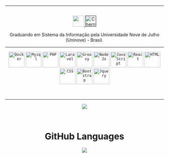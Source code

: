 <hr>
<p align="center">
<br/>
<a href="https://www.linkedin.com/in/gabriel-teixeira-2510/">
  <img width="35px" src="https://img.icons8.com/external-justicon-lineal-color-justicon/48/000000/external-linkedin-social-media-justicon-lineal-color-justicon.png"/>
</a>
<a href="">
  <img alt="ChernoBen's Spotify" width="35px"  src = "https://img.icons8.com/doodle/48/000000/gmail-new.png"/>
</a>
</p>
<p align="center">
Graduando em Sistema da Informação pela Universidade Nove de Julho (Uninove) - Brasil.
</p>
<hr>
<p align="center">
  <code><img height="50" title="Docker" src="https://img.icons8.com/color/48/000000/docker.png"></code>
  <code><img height="50" title="Mysql" src="https://img.icons8.com/color/48/000000/mysql-logo.png"/></code>
  <code><img height="50" title="PHP" src="https://img.icons8.com/offices/40/000000/php-logo.png"></code>
  <code><img height="50" title="Laravel" src="https://img.icons8.com/fluency/48/000000/laravel.png"></code>
  <code><img height="50" title="Groovy" src="https://cdn.jsdelivr.net/gh/devicons/devicon/icons/groovy/groovy-original.svg"></code>
  <code><img height="50" title="NodeJs" src="https://cdn.jsdelivr.net/gh/devicons/devicon/icons/nodejs/nodejs-original-wordmark.svg"></code>
  <code><img height="50" title="JavaScript" src="https://img.icons8.com/color/48/000000/javascript--v1.png"></code>
  <code><img height="50" title="React" src="https://cdn.jsdelivr.net/gh/devicons/devicon/icons/react/react-original.svg"></code>
  <code><img height="50" title="HTML" src="https://img.icons8.com/color/48/000000/html-5--v1.png"></code>
  <code><img height="50" title="CSS" src="https://img.icons8.com/color/48/000000/css3.png"></code>
  <code><img height="50" title="Bootstrap" src="https://img.icons8.com/color/48/000000/bootstrap.png"></code>
  <code><img height="50" title="Jquery" src="https://cdn.jsdelivr.net/gh/devicons/devicon/icons/jquery/jquery-original.svg"></code>
</p>
<br>
<hr>
<p align="center">
<img align="center" src="https://github-readme-stats.vercel.app/api?username=gabrielteixeira-0814&show_icons=true&hide_border=true">
</p>
<br>
<p align="center">
  <h1 align="center">GitHub Languages</h1>
</p>
<p align="center"><img align="center" src="https://github-readme-stats.vercel.app/api/top-langs/?username=gabrielteixeira-0814&layout=compact&hide=html" /></p>
<br>
